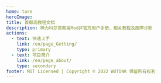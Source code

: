 ```yaml
---
home: ture
heroImage: 
title: 首都高教程文档
description: 神力科莎首都高Mod非官方用户手册、相关教程及故障诊断
actions:
  - text: 快速上手
    link: /en/page_Getting/
    type: primary
  - text: 项目简介
    link: /en/pege_about/
    type: secondary 
footer: MIT Licensed | Copyright © 2022 WUTONK 保留所有权利
---
```


<br />
<br />
<br />
<br />
<br />
<br />
<br />
<br />
<br />
<br />
<br />
<br />
<br />
<br />
<br />
